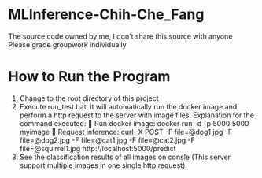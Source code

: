 # MLInference-Chih-Che_Fang
The source code owned by me, I don't share this source with anyone  
Please grade groupwork individually  

# How to Run the Program  
1.	Change to the root directory of this project  
2.	Execute run_test.bat, it will automatically run the docker image and perform a http request to the server with image files. Explanation for the command executed:
	Run docker image: docker run -d -p 5000:5000 myimage 
	Request inference: curl -X POST -F file=@dog1.jpg -F file=@dog2.jpg -F file=@cat1.jpg -F file=@cat2.jpg -F file=@squirrel1.jpg http://localhost:5000/predict 
3.	See the classification results of all images on consle (This server support multiple images in one single http request).  